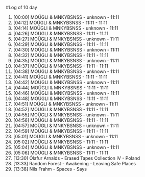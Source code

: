 #Log of 10 day

1. [00:00] MOÜGLI & MNKYBSNSS - unknown - 11:11
1. [04:12] MOÜGLI & MNKYBSNSS - 11:11 - 11:11
1. [04:14] MOÜGLI & MNKYBSNSS - unknown - 11:11
1. [04:26] MOÜGLI & MNKYBSNSS - 11:11 - 11:11
1. [04:27] MOÜGLI & MNKYBSNSS - unknown - 11:11
1. [04:29] MOÜGLI & MNKYBSNSS - 11:11 - 11:11
1. [04:30] MOÜGLI & MNKYBSNSS - unknown - 11:11
1. [04:32] MOÜGLI & MNKYBSNSS - 11:11 - 11:11
1. [04:35] MOÜGLI & MNKYBSNSS - unknown - 11:11
1. [04:37] MOÜGLI & MNKYBSNSS - 11:11 - 11:11
1. [04:38] MOÜGLI & MNKYBSNSS - unknown - 11:11
1. [04:41] MOÜGLI & MNKYBSNSS - 11:11 - 11:11
1. [04:42] MOÜGLI & MNKYBSNSS - unknown - 11:11
1. [04:44] MOÜGLI & MNKYBSNSS - 11:11 - 11:11
1. [04:46] MOÜGLI & MNKYBSNSS - unknown - 11:11
1. [04:48] MOÜGLI & MNKYBSNSS - 11:11 - 11:11
1. [04:51] MOÜGLI & MNKYBSNSS - unknown - 11:11
1. [04:52] MOÜGLI & MNKYBSNSS - 11:11 - 11:11
1. [04:55] MOÜGLI & MNKYBSNSS - unknown - 11:11
1. [04:56] MOÜGLI & MNKYBSNSS - 11:11 - 11:11
1. [04:57] MOÜGLI & MNKYBSNSS - unknown - 11:11
1. [04:59] MOÜGLI & MNKYBSNSS - 11:11 - 11:11
1. [05:01] MOÜGLI & MNKYBSNSS - unknown - 11:11
1. [05:02] MOÜGLI & MNKYBSNSS - 11:11 - 11:11
1. [05:04] MOÜGLI & MNKYBSNSS - unknown - 11:11
1. [05:06] MOÜGLI & MNKYBSNSS - 11:11 - 11:11
1. [13:30] Ólafur Arnalds - Erased Tapes Collection IV - Poland
1. [13:33] Random Forest - Awakening - Leaving Safe Places
1. [13:38] Nils Frahm - Spaces - Says
